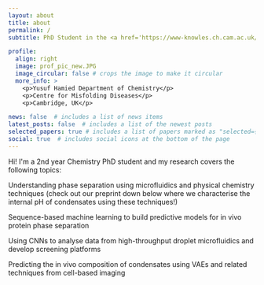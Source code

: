 ```yaml
---
layout: about
title: about
permalink: /
subtitle: PhD Student in the <a href='https://www-knowles.ch.cam.ac.uk/'>Knowles Lab</a> at the University of Cambridge

profile:
  align: right
  image: prof_pic_new.JPG
  image_circular: false # crops the image to make it circular
  more_info: >
    <p>Yusuf Hamied Department of Chemistry</p>
    <p>Centre for Misfolding Diseases</p>
    <p>Cambridge, UK</p>

news: false  # includes a list of news items
latest_posts: false  # includes a list of the newest posts
selected_papers: true # includes a list of papers marked as "selected={true}"
social: true  # includes social icons at the bottom of the page
---
```


Hi! I'm a 2nd year Chemistry PhD student and my research covers the following topics:

Understanding phase separation using microfluidics and physical chemistry techniques (check out our preprint down below where we characterise the internal pH of condensates using these techniques!)
  
Sequence-based machine learning to build predictive models for in vivo protein phase separation
  
Using CNNs to analyse data from high-throughput droplet microfluidics and develop screening platforms
   
Predicting the in vivo composition of condensates using VAEs and related techniques from cell-based imaging
